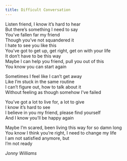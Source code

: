 ```yaml
---
title: Difficult Conversation
---
```


Listen friend, I know it’s hard to hear  
But there’s something I need to say  
You’ve fallen far my friend  
Though you’ve not squandered it  
I hate to see you like this  
You’ve got to get up, get right, get on with your life  
It don’t have to be this way  
Maybe I can help you friend, pull you out of this  
You know you can start again  

Sometimes I feel like I can’t get away  
Like I’m stuck in the same routine  
I can’t figure out, how to talk about it  
Without feeling as though somehow I’ve failed  

You’ve got a lot to live for, a lot to give  
I know it’s hard to see  
I believe in you my friend, please find yourself  
And I know you’ll be happy again  

Maybe I’m scared, been living this way for so damn long  
You know I think you’re right, I need to change my life  
I am not satisfied anymore, but  
I’m not ready  

*Jonny Williams*
